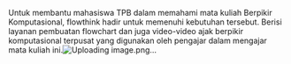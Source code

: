 Untuk membantu mahasiswa TPB dalam memahami mata kuliah Berpikir Komputasional, flowthink hadir untuk memenuhi kebutuhan tersebut. Berisi layanan pembuatan flowchart dan juga video-video ajak berpikir komputasional terpusat yang digunakan oleh pengajar dalam mengajar mata kuliah ini.![Uploading image.png…]()
